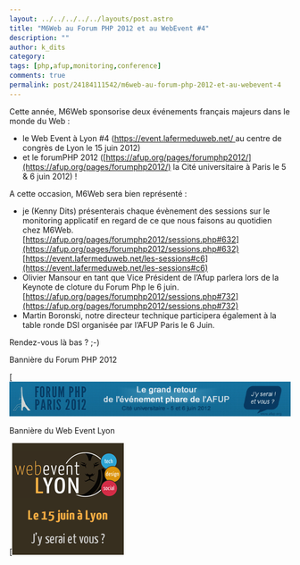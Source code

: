 ```yaml
---
layout: ../../../../../layouts/post.astro
title: "M6Web au Forum PHP 2012 et au WebEvent #4"
description: ""
author: k_dits
category: 
tags: [php,afup,monitoring,conference]
comments: true  
permalink: post/24184111542/m6web-au-forum-php-2012-et-au-webevent-4
---
```


Cette année, M6Web sponsorise deux événements français majeurs dans le monde du Web :



- le Web Event à Lyon #4 ([https://event.lafermeduweb.net/ ](https://event.lafermeduweb.net/)au centre de congrès de Lyon le 15 juin 2012)
- et le forumPHP 2012 ([https://afup.org/pages/forumphp2012/](https://afup.org/pages/forumphp2012/) la Cité universitaire à Paris le 5 & 6 juin 2012) !

A cette occasion, M6Web sera bien représenté :

- je (Kenny Dits) présenterais chaque évènement des sessions sur le monitoring applicatif en regard de ce que nous faisons au quotidien chez M6Web. [https://afup.org/pages/forumphp2012/sessions.php#632](https://afup.org/pages/forumphp2012/sessions.php#632)  
[https://event.lafermeduweb.net/les-sessions#c6](https://event.lafermeduweb.net/les-sessions#c6)
- Olivier Mansour en tant que Vice Président de l’Afup parlera lors de la Keynote de cloture du Forum Php le 6 juin. [https://afup.org/pages/forumphp2012/sessions.php#732](https://afup.org/pages/forumphp2012/sessions.php#732)
- Martin Boronski, notre directeur technique participera également à la table ronde DSI organisée par l’AFUP Paris le 6 Juin.

Rendez-vous là bas ? ;-)




Bannière du Forum PHP 2012

[![Bannière du Forum PHP 2012](0-00-30-83-201206-ob_152c4d_bandeau-forum-php-2012-fr-large.jpg)


Bannière du Web Event Lyon

[![Bannière du Web Event Lyon](0-00-30-83-201206-ob_681156_webeventlyon-jyserai-dark.png)



